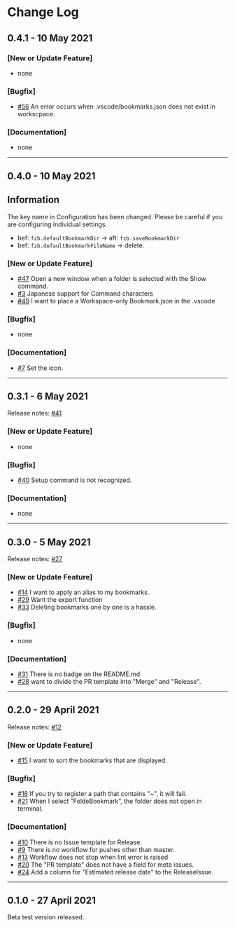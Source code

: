# Change Log

## 0.4.1 - 10 May 2021

### [New or Update Feature]

- none

### [Bugfix]

- [#56](https://github.com/atEaE/fuzzy-bookmarks/issues/56) An error occurs when .vscode/bookmarks.json does not exist in workscpace.

### [Documentation]

- none

***

## 0.4.0 - 10 May 2021

## Information

The key name in Configuration has been changed.
Please be careful if you are configuring individual settings.

- bef: `fzb.defaultBookmarkDir` → aft: `fzb.saveBookmarkDir`
- bef: `fzb.defaultBookmarkFileName` → delete.

### [New or Update Feature]

- [#47](https://github.com/atEaE/fuzzy-bookmarks/issues/47) Open a new window when a folder is selected with the Show command.
- [#3](https://github.com/atEaE/fuzzy-bookmarks/issues/3) Japanese support for Command characters
- [#49](https://github.com/atEaE/fuzzy-bookmarks/issues/49) I want to place a Workspace-only Bookmark.json in the .vscode

### [Bugfix]

- none

### [Documentation]

- [#7](https://github.com/atEaE/fuzzy-bookmarks/issues/7) Set the icon.

***

## 0.3.1 - 6 May 2021

Release notes: [#41](https://github.com/atEaE/fuzzy-bookmarks/issues/41)

### [New or Update Feature]

- none

### [Bugfix]

- [#40](https://github.com/atEaE/fuzzy-bookmarks/issues/40) Setup command is not recognized.

### [Documentation]

- none

***

## 0.3.0 - 5 May 2021

Release notes: [#27](https://github.com/atEaE/fuzzy-bookmarks/issues/27)

### [New or Update Feature]

- [#14](https://github.com/atEaE/fuzzy-bookmarks/issues/14) I want to apply an alias to my bookmarks.
- [#29](https://github.com/atEaE/fuzzy-bookmarks/issues/29) Want the export function
- [#33](https://github.com/atEaE/fuzzy-bookmarks/issues/33) Deleting bookmarks one by one is a hassle.

### [Bugfix]

- none

### [Documentation]

- [#31](https://github.com/atEaE/fuzzy-bookmarks/issues/31) There is no badge on the README.md
- [#28](https://github.com/atEaE/fuzzy-bookmarks/issues/28) want to divide the PR template into "Merge" and "Release".

***

## 0.2.0 - 29 April 2021

Release notes: [#12](https://github.com/atEaE/fuzzy-bookmarks/issues/12)

### [New or Update Feature]

- [#15](https://github.com/atEaE/fuzzy-bookmarks/issues/15) I want to sort the bookmarks that are displayed.

### [Bugfix]

- [#18](https://github.com/atEaE/fuzzy-bookmarks/issues/18) If you try to register a path that contains "~", it will fail.
- [#21](https://github.com/atEaE/fuzzy-bookmarks/issues/21) When I select ”FoldeBookmark”, the folder does not open in terminal.

### [Documentation]

- [#10](https://github.com/atEaE/fuzzy-bookmarks/issues/10) There is no Issue template for Release.
- [#9](https://github.com/atEaE/fuzzy-bookmarks/issues/9) There is no workflow for pushes other than master.
- [#13](https://github.com/atEaE/fuzzy-bookmarks/issues/13) Workflow does not stop when lint error is raised
- [#20](https://github.com/atEaE/fuzzy-bookmarks/issues/20) The "PR template" does not have a field for meta issues.
- [#24](https://github.com/atEaE/fuzzy-bookmarks/issues/24) Add a column for "Estimated release date" to the ReleaseIssue.

***

## 0.1.0 - 27 April 2021

Beta test version released.
